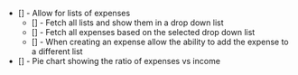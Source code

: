 - [] - Allow for lists of expenses
  - [] - Fetch all lists and show them in a drop down list
  - [] - Fetch all expenses based on the selected drop down list
  - [] - When creating an expense allow the ability to add the expense to a different list
- [] - Pie chart showing the ratio of expenses vs income
